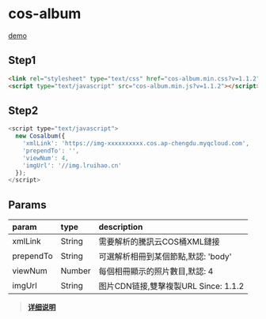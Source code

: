 # cos-album
[demo](https://github.com/Lruihao/cos-album-demo)

## Step1
```html
<link rel="stylesheet" type="text/css" href="cos-album.min.css?v=1.1.2">
<script type="text/javascript" src="cos-album.min.js?v=1.1.2"></script>
```

## Step2
```js
<script type="text/javascript">
  new Cosalbum({
    'xmlLink': 'https://img-xxxxxxxxxx.cos.ap-chengdu.myqcloud.com',
    'prependTo': '',
    'viewNum': 4,
    'imgUrl': '//img.lruihao.cn'
  });
</script>
```

## Params
| param     | type   | description                        |
| :-------- | :----- | :--------------------------------- |
| xmlLink   | String | 需要解析的騰訊云COS桶XML鏈接         |
| prependTo | String | 可選解析相冊到某個節點,默認: 'body'   |
| viewNum   | Number | 每個相冊顯示的照片數目,默認: 4        |
| imgUrl    | String | 图片CDN链接,雙擊複製URL Since: 1.1.2 |

> [**详细说明**](https://lruihao.cn/posts/cos-album.html)  
